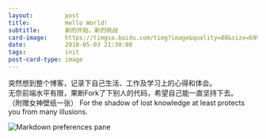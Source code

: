 ```yaml
---
layout:         post
title:          Hello World!
subtitle:       新的开始，新的挑战
card-image:     https://timgsa.baidu.com/timg?image&quality=80&size=b9999_10000&sec=1525960545&di=ad0e33e2d7f99a1430f57212eec442f1&imgtype=jpg&er=1&src=http%3A%2F%2Fa.hiphotos.baidu.com%2Fzhidao%2Fpic%2Fitem%2F6159252dd42a2834a4ecb82253b5c9ea15cebf55.jpg
date:           2018-05-03 21:30:00
tags:           init
post-card-type: image
---
```



突然想到整个博客，记录下自己生活、工作及学习上的心得和体会。
<br/>
无奈前端水平有限，果断Fork了下别人的代码，希望自己能一直坚持下去。
<br/>
（附赠女神壁纸一张）
For the shadow of lost knowledge at least protects you from many illusions.
<br/>


![Markdown preferences pane](https://timgsa.baidu.com/timg?image&quality=80&size=b9999_10000&sec=1525412696342&di=c24571097a5ceb16260a2cd2b6f6ac90&imgtype=0&src=http%3A%2F%2Fwanzao2.b0.upaiyun.com%2Fsystem%2Fpictures%2F38523746%2Foriginal%2F1473256126_640x517.png)

